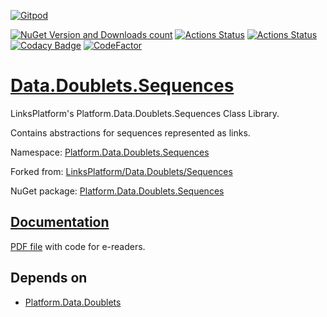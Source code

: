 [![Gitpod](https://img.shields.io/badge/Gitpod-ready--to--code-blue?logo=gitpod)](https://gitpod.io/#https://github.com/linksplatform/Data.Doublets.Sequences)

[![NuGet Version and Downloads count](https://buildstats.info/nuget/Platform.Data.Doublets.Sequences)](https://www.nuget.org/packages/Platform.Data.Doublets.Sequences)
[![Actions Status](https://github.com/linksplatform/Data.Doublets.Sequences/workflows/csharp/badge.svg)](https://github.com/linksplatform/Data.Doublets.Sequences/actions?workflow=csharp)
[![Actions Status](https://github.com/linksplatform/Data.Doublets.Sequences/workflows/cpp/badge.svg)](https://github.com/linksplatform/Data.Doublets.Sequences/actions?workflow=cpp)
[![Codacy Badge](https://app.codacy.com/project/badge/Grade/20f94d1af10947d3bc5ee80d1bf08a0b)](https://www.codacy.com/gh/linksplatform/Data.Doublets.Sequences/dashboard?utm_source=github.com&amp;utm_medium=referral&amp;utm_content=linksplatform/Data.Doublets.Sequences&amp;utm_campaign=Badge_Grade)
[![CodeFactor](https://www.codefactor.io/repository/github/linksplatform/Data.Doublets.Sequences/badge)](https://www.codefactor.io/repository/github/linksplatform/Data.Doublets.Sequences)

# [Data.Doublets.Sequences](https://github.com/linksplatform/Data.Doublets.Sequences)

LinksPlatform's Platform.Data.Doublets.Sequences Class Library.

Contains abstractions for sequences represented as links.

Namespace: [Platform.Data.Doublets.Sequences](https://linksplatform.github.io/Data.Doublets.Sequences/csharp/api/Platform.Data.Doublets.Sequences.html)

Forked from: [LinksPlatform/Data.Doublets/Sequences](https://github.com/linksplatform/Data.Doublets/tree/890725b373fbc78fa805bf70679b1d66a155ea24/csharp/Platform.Data.Doublets/Sequences)

NuGet package: [Platform.Data.Doublets.Sequences](https://www.nuget.org/packages/Platform.Data.Doublets.Sequences)

## [Documentation](https://linksplatform.github.io/Data.Doublets.Sequences)

[PDF file](https://linksplatform.github.io/Data.Doublets.Sequences/csharp/Platform.Data.Doublets.Sequences.pdf) with code for e-readers.

## Depends on
* [Platform.Data.Doublets](https://github.com/linksplatform/Data.Doublets)
